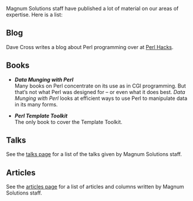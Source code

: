 Magnum Solutions staff have published a lot of material on our areas of
expertise. Here is a list:

## Blog

Dave Cross writes a blog about Perl programming over at
[Perl Hacks](https://perlhacks.com/).

## Books

* ***Data Munging with Perl***  
Many books on Perl concentrate on its use as in CGI programming. But
that’s not what Perl was designed for – or even what it does best.
*Data Munging with Perl* looks at efficient ways to use Perl to manipulate
data in its many forms.

* ***Perl Template Toolkit***  
The only book to cover the Template Toolkit.

## Talks

See the [talks page](/publications/talks/) for a list of the talks
given by Magnum Solutions staff.

## Articles

See the [articles page](/publications/articles/) for a list of articles
and columns written by Magnum Solutions staff.
